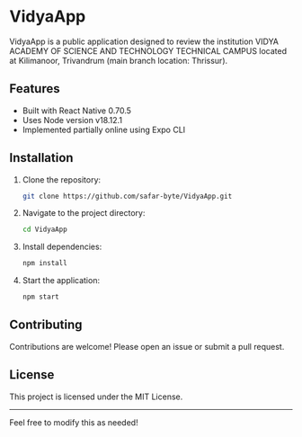 # VidyaApp

VidyaApp is a public application designed to review the institution VIDYA ACADEMY OF SCIENCE AND TECHNOLOGY TECHNICAL CAMPUS located at Kilimanoor, Trivandrum (main branch location: Thrissur).

## Features
- Built with React Native 0.70.5
- Uses Node version v18.12.1
- Implemented partially online using Expo CLI

## Installation

1. Clone the repository:
   ```bash
   git clone https://github.com/safar-byte/VidyaApp.git
   ```
2. Navigate to the project directory:
   ```bash
   cd VidyaApp
   ```
3. Install dependencies:
   ```bash
   npm install
   ```
4. Start the application:
   ```bash
   npm start
   ```

## Contributing

Contributions are welcome! Please open an issue or submit a pull request.

## License

This project is licensed under the MIT License.

---

Feel free to modify this as needed!
